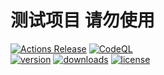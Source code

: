 # 测试项目 请勿使用  
[![Actions Release](https://github.com/shaww855/acfunlivefortest/actions/workflows/git-actions-release.yml/badge.svg)](https://github.com/shaww855/acfunlivefortest/actions/workflows/git-actions-release.yml)
[![CodeQL](https://github.com/shaww855/acfunlivefortest/actions/workflows/codeql-analysis.yml/badge.svg)](https://github.com/shaww855/acfunlivefortest/actions/workflows/codeql-analysis.yml)  
[![version](https://img.shields.io/github/package-json/v/shaww855/acfunlivefortest)](https://github.com/shaww855/acfunlivefortest/tags)
[![downloads](https://img.shields.io/github/downloads/shaww855/acfunlivefortest/total)](https://github.com/shaww855/acfunlivefortest/releases)
[![license](https://img.shields.io/github/license/shaww855/acfunlivefortest)](https://github.com/shaww855/acfunlivefortest/blob/main/LICENSE)  